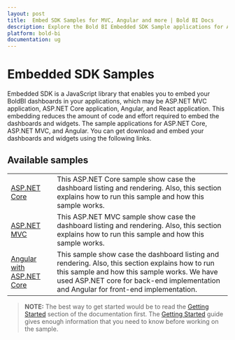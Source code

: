 ```yaml
---
layout: post
title:  Embed SDK Samples for MVC, Angular and more | Bold BI Docs
description: Explore the Bold BI Embedded SDK Sample applications for ASP.NET MVC, ASP.NET Core, Angular and more.
platform: bold-bi
documentation: ug
---
```


# Embedded SDK Samples

Embedded SDK is a JavaScript library that enables you to embed your BoldBI dashboards in your applications, which may be ASP.NET MVC application, ASP.NET Core application, Angular, and React application. This embedding reduces the amount of code and effort required to embed the dashboards and widgets. The sample applications for ASP.NET Core, ASP.NET MVC, and Angular. You can get download and embed your dashboards and widgets using the following links. 

## Available samples

<table>
  <tr>
    <td><a href="/embedding-options/embedding-sdk/samples/v3.2.16/asp-net-core/">ASP.NET Core</a></td>
    <td>This ASP.NET Core sample show case the dashboard listing and rendering. Also, this section explains how to run this sample and how this sample works.</td>
  </tr>
  <tr>
    <td><a href="/embedding-options/embedding-sdk/samples/v3.2.16/asp-net-mvc/">ASP.NET MVC</a></td>
    <td>This ASP.NET MVC sample show case the dashboard listing and rendering. Also, this section explains how to run this sample and how this sample works.</td>
  </tr>
  <tr>
    <td><a href="/embedding-options/embedding-sdk/samples/v3.2.16/angular/">Angular with ASP.NET Core</a></td>
    <td>This sample show case the dashboard listing and rendering. Also, this section explains how to run this sample and how this sample works. We have used ASP.NET core for back-end implementation and Angular for front-end implementation.</td>
  </tr>
</table>

> **NOTE:**  The best way to get started would be to read the [Getting Started](/getting-started/embedding-in-your-application/) section of the documentation first. The [Getting Started](/getting-started/embedding-in-your-application/) guide gives enough information that you need to know before working on the sample.
